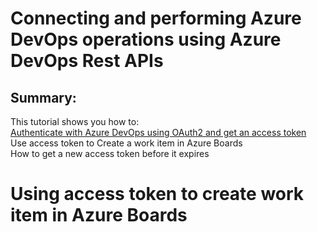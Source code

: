# Connecting and performing Azure DevOps operations using Azure DevOps Rest APIs
## Summary:
This tutorial shows you how to:  
  [Authenticate with Azure DevOps using OAuth2 and get an access token](#1)  
  Use access token to Create a work item in Azure Boards  
  How to get a new access token before it expires  
  

# <a name="1">Using access token to create work item in Azure Boards

[1]: https://github.com/aj3705/AzureDevOps/blob/master/restapis/ado-authentication.md
